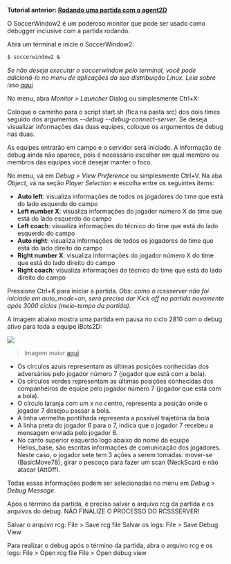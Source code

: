 **Tutorial anterior: [Rodando uma partida com o agent2D](https://github.com/RoboCup2D/tutorial/blob/master/sections/running-a-match-with-agent2d.md)**

O SoccerWindow2 é um poderoso monitor que pode ser usado como debugger inclusive com a partida rodando.

Abra um terminal e inicie o SoccerWindow2:
```bash
$ soccerwindow2 &
```

_Se não deseja executar o soccerwindow pelo terminal, você pode adicioná-lo no menu de aplicações da sua distribuição Linux. Leia sobre isso [aqui](https://developer.gnome.org/integration-guide/stable/desktop-files.html.en)_


No menu, abra _Monitor > Launcher_ Dialog ou simplesmente Ctrl+X:

Coloque o caminho para o script start.sh (fica na pasta src) dos dois times seguido dos argumentos _--debug --debug-connect-server_. Se deseja visualizar informações das duas equipes, coloque os argumentos de debug nas duas.

As equipes entrarão em campo e o servidor será iniciado. 
A informação de debug ainda não aparece, pois é necessário escolher em qual membro ou membros das equipes você desejar manter o foco.

No menu, vá em _Debug > View Preference_ ou simplesmente Ctrl+V. Na aba _Object_, vá na seção _Player Selection_ e escolha entre os seguintes items:
- **Auto left**: visualiza informações de todos os jogadores do time que está do lado esquerdo do campo
- **Left number X**: visualiza informações do jogador número X do time que está do lado esquerdo do campo 
- **Left coach**: visualiza informações do técnico do time que está do lado esquerdo do campo 
- **Auto right**: visualiza informações de todos os jogadores do time que está do lado direito do campo
- **Right number X**: visualiza informações do jogador número X do time que está do lado direito do campo 
- **Right coach**: visualiza informações do técnico do time que está do lado direito do campo 

Pressione Ctrl+K para iniciar a partida.
_Obs: como o rcssserver não foi iniciado em auto_mode=on, será preciso dar Kick off na partida novamente após 3000 ciclos (meio-tempo da partida)._

A imagem abaixo mostra uma partida em pausa no ciclo 2810 com o debug ativo para toda a equipe iBots2D:

![](https://github.com/RoboCup2D/tutorial/raw/master/images/debug-view.png)
> Imagem maior [aqui](https://github.com/RoboCup2D/tutorial/raw/master/images/debug-view.png)


- Os círculos azuis representam as últimas posições conhecidas dos adversários pelo jogador número 7 (jogador que está com a bola).
- Os círculos verdes representam as últimas posições conhecidas dos companheiros de equipe pelo jogador número 7 (jogador que está com a bola).
- O círculo laranja com um x no centro, representa a posição onde o jogador 7 desejou passar a bola.
- A linha vermelha pontilhada representa a possível trajetória da bola
- A linha preta do jogador 6 para o 7, indica que o jogador 7 recebeu a mensagem enviada pelo jogador 6.
- No canto superior esquerdo logo abaixo do nome da equipe Helios_base, são escritas informações de comunicação dos jogadores. Neste caso, o jogador sete tem 3 ações a serem tomadas: mover-se (BasicMove78), girar o pescoço para fazer um scan (NeckScan) e não atacar (AttOff).

Todas essas informações podem ser selecionadas no menu em _Debug > Debug Message_.

Após o término da partida, é preciso salvar o arquivo rcg da partida e os arquivos do debug. NÃO FINALIZE O PROCESSO DO RCSSSERVER!

Salvar o arquivo rcg: File > Save rcg file
Salvar os logs: File > Save Debug View

Para realizar o debug após o término da partida, abra o arquivo rcg e os logs:
File > Open rcg file
File > Open debug view
